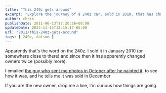 ```yaml
---
title: "This 240z gets around"
excerpt: "Explore the journey of a 240z car, sold in 2010, that has changed owners multiple times. Stay updated on its tale!"
author: chris
publishDate: 2011-06-13T17:20:26+00:00
updateDate: 2024-11-15T12:15:17-06:00
url: "2011/this-240z-gets-around"
tags: [ 240z, datsun ]
---
```


Apparently that's the word on the 240z. I sold it in January 2010 (or somewhere close to there) and since then it has apparently changed owners twice (possibly more).

I emailed [the guy who sent me photos in October after he painted it](/2010/the-240z-lives-and-it-looks-great), to see how it was, and he tells me it was sold in December 
    
If you are the new owner, drop me a line, I'm curious how things are going.

